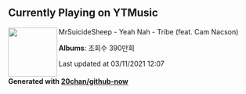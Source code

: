## Currently Playing on YTMusic

[<img align="left" width="100" src="https://i.ytimg.com/vi/tDwvFEPj1Nc/sddefault.jpg?sqp=-oaymwEWCJADEOEBIAQqCghqEJQEGHgg6AJIWg&rs">](https://music.youtube.com/watch?v=tDwvFEPj1Nc)

MrSuicideSheep - Yeah Nah - Tribe (feat. Cam Nacson)

**Albums**: 조회수 390만회

Last updated at 03/11/2021 12:07

#### Generated with [20chan/github-now](https://github.com/20chan/github-now)


<!--
**20chan/20chan** is a ✨ _special_ ✨ repository because its `README.md` (this file) appears on your GitHub profile.

Here are some ideas to get you started:

- 🔭 I’m currently working on ...
- 🌱 I’m currently learning ...
- 👯 I’m looking to collaborate on ...
- 🤔 I’m looking for help with ...
- 💬 Ask me about ...
- 📫 How to reach me: ...
- 😄 Pronouns: ...
- ⚡ Fun fact: ...
-->
